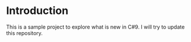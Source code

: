 # Introduction

This is a sample project to explore what is new in C#9. I will try to update this repository.